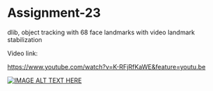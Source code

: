 # Assignment-23
dlib, object tracking with 68 face landmarks with video landmark stabilization


Video link:

https://www.youtube.com/watch?v=K-RFjRfKaWE&feature=youtu.be

[![IMAGE ALT TEXT HERE](https://img.youtube.com/vi/https://www.youtube.com/watch?v=K-RFjRfKaWE&feature=youtu.be/0.jpg)](https://www.youtube.com/watch?v=https://www.youtube.com/watch?v=K-RFjRfKaWE&feature=youtu.be)
